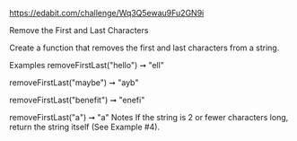 https://edabit.com/challenge/Wq3Q5ewau9Fu2GN9i

Remove the First and Last Characters

Create a function that removes the first and last characters from a string.

Examples
removeFirstLast("hello") ➞ "ell"

removeFirstLast("maybe") ➞ "ayb"

removeFirstLast("benefit") ➞ "enefi"

removeFirstLast("a") ➞ "a"
Notes
If the string is 2 or fewer characters long, return the string itself (See Example #4).